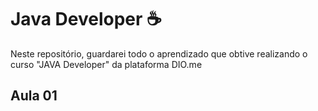 # Java Developer ☕
Neste repositório, guardarei todo o aprendizado que obtive realizando o curso "JAVA Developer" da plataforma DIO.me

## Aula 01 

